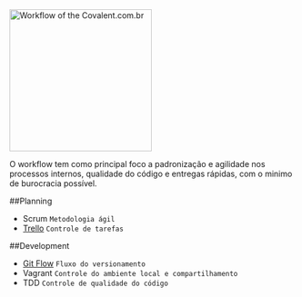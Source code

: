 

<a href="http://www.covalent.com.br/" target="_blank" title="Workflow">
    <img src="http://covalent.com.br/images/logotipo/black.png" width="250px" alt="Workflow of the Covalent.com.br">
</a>

O workflow tem como principal foco a padronização e agilidade nos processos internos, qualidade do código e entregas rápidas, com o minimo de burocracia possível.

##Planning
- Scrum `Metodologia ágil`
- [Trello](/planejamento/trello.md) `Controle de tarefas`

##Development
- [Git Flow](/desenvolvimento/git-flow.md) `Fluxo do versionamento`
- Vagrant `Controle do ambiente local e compartilhamento`
- TDD `Controle de qualidade do código`
